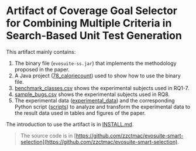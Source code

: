 # Artifact of Coverage Goal Selector for Combining Multiple Criteria in Search-Based Unit Test Generation

This artifact mainly contains:
1. The binary file (`evosuite-ss.jar`) that implements the methodology proposed in the paper.
2. A Java project ([78_caloriecount](./78_caloriecount)) used to show how to use the binary file.
3. [benchmark_classes.csv](./benchmark_classes.csv) shows the experimental subjects used in RQ1-7.
4. [sample_bugs.csv](./sample_bugs.csv) shows the experimental subjects used in RQ8.
5. The experimental data ([experimental_data](./experimental_data)) and the corresponding Python script ([scripts](./scripts)) to analyze and transform the experimental data to the result data used in tables and figures of the paper.

The introduction to use the artifact is in [INSTALL.md](./INSTALL.md).

> The source code is in [https://github.com/zzctmac/evosuite-smart-selection](https://github.com/zzctmac/evosuite-smart-selection).
